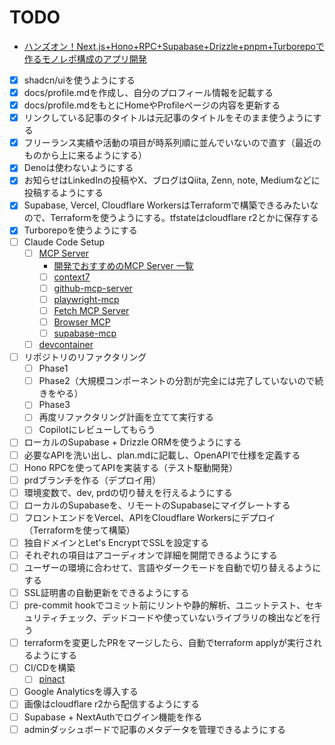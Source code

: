 # TODO

- [ハンズオン！Next.js+Hono+RPC+Supabase+Drizzle+pnpm+Turborepoで作るモノレポ構成のアプリ開発](https://zenn.dev/ippe/articles/7782e701f8df26)
- [x] shadcn/uiを使うようにする
- [x] docs/profile.mdを作成し、自分のプロフィール情報を記載する
- [x] docs/profile.mdをもとにHomeやProfileページの内容を更新する
- [x] リンクしている記事のタイトルは元記事のタイトルをそのまま使うようにする
- [x] フリーランス実績や活動の項目が時系列順に並んでいないので直す（最近のものから上に来るようにする）
- [x] Denoは使わないようにする
- [x] お知らせはLinkedInの投稿やX、ブログはQiita, Zenn, note, Mediumなどに投稿するようにする
- [x] Supabase, Vercel, Cloudflare WorkersはTerraformで構築できるみたいなので、Terraformを使うようにする。tfstateはcloudflare r2とかに保存する
- [x] Turborepoを使うようにする
- [ ] Claude Code Setup
  - [ ] [MCP Server](https://docs.anthropic.com/ja/docs/claude-code/mcp)
    - [開発でおすすめのMCP Server 一覧](https://zenn.dev/yareyare/articles/c5c07b64e7107f)
    - [ ] [context7](https://github.com/upstash/context7)
    - [ ] [github-mcp-server](https://github.com/github/github-mcp-server)
    - [ ] [playwright-mcp](https://github.com/microsoft/playwright-mcp)
    - [ ] [Fetch MCP Server](https://github.com/modelcontextprotocol/servers/tree/main/src/fetch)
    - [ ] [Browser MCP](https://github.com/browsermcp/mcp)
    - [ ] [supabase-mcp](http://github.com/supabase-community/supabase-mcp)
  - [ ] [devcontainer](https://docs.anthropic.com/ja/docs/claude-code/devcontainer)
- [ ] リポジトリのリファクタリング
  - [ ] Phase1
  - [ ] Phase2（大規模コンポーネントの分割が完全には完了していないので続きをやる）
  - [ ] Phase3
  - [ ] 再度リファクタリング計画を立てて実行する
  - [ ] Copilotにレビューしてもらう
- [ ] ローカルのSupabase + Drizzle ORMを使うようにする
- [ ] 必要なAPIを洗い出し、plan.mdに記載し、OpenAPIで仕様を定義する
- [ ] Hono RPCを使ってAPIを実装する（テスト駆動開発）
- [ ] prdブランチを作る（デプロイ用）
- [ ] 環境変数で、dev, prdの切り替えを行えるようにする
- [ ] ローカルのSupabaseを、リモートのSupabaseにマイグレートする
- [ ] フロントエンドをVercel、APIをCloudflare Workersにデプロイ（Terraformを使って構築）
- [ ] 独自ドメインとLet's EncryptでSSLを設定する
- [ ] それぞれの項目はアコーディオンで詳細を開閉できるようにする
- [ ] ユーザーの環境に合わせて、言語やダークモードを自動で切り替えるようにする
- [ ] SSL証明書の自動更新をできるようにする
- [ ] pre-commit hookでコミット前にリントや静的解析、ユニットテスト、セキュリティチェック、デッドコードや使っていないライブラリの検出などを行う
- [ ] terraformを変更したPRをマージしたら、自動でterraform applyが実行されるようにする
- [ ] CI/CDを構築
  - [ ] [pinact](https://dev.classmethod.jp/articles/hardening-github-actions-with-pinact-commit-sha-semver/)
- [ ] Google Analyticsを導入する
- [ ] 画像はcloudflare r2から配信するようにする
- [ ] Supabase + NextAuthでログイン機能を作る
- [ ] adminダッシュボードで記事のメタデータを管理できるようにする
